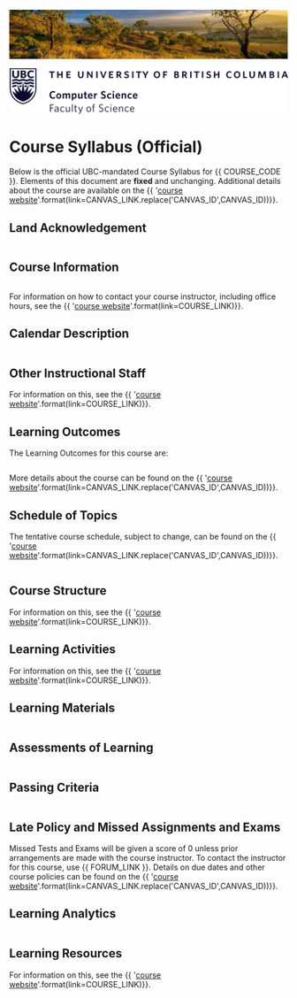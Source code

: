 ![](../images/header.jpg)

![](../images/UBC_CS.png)

# Course Syllabus (Official)

Below is the official UBC-mandated Course Syllabus for {{ COURSE_CODE }}.
Elements of this document are **fixed** and unchanging.
Additional details about the course are available on the {{ '[course website]({link})'.format(link=CANVAS_LINK.replace('CANVAS_ID',CANVAS_ID))}}.

## Land Acknowledgement

```{include} syllabus_bits/land_acknowledgement.md
```

## Course Information

```{include} unsyllabus_bits/important_details.md
```

For information on how to contact your course instructor, including office hours, see the {{ '[course website]({link})'.format(link=COURSE_LINK)}}.

## Calendar Description

```{include} syllabus_bits/calendar_entry.md
```

## Other Instructional Staff

For information on this, see the {{ '[course website]({link})'.format(link=COURSE_LINK)}}.

## Learning Outcomes

The Learning Outcomes for this course are: 

```{include} syllabus_bits/course_LOs.md
```

More details about the course can be found on the {{ '[course website]({link})'.format(link=CANVAS_LINK.replace('CANVAS_ID',CANVAS_ID))}}.

## Schedule of Topics

The tentative course schedule, subject to change, can be found on the {{ '[course website]({link})'.format(link=CANVAS_LINK.replace('CANVAS_ID',CANVAS_ID))}}. 

```{include} syllabus_bits/schedule.md
```

## Course Structure

For information on this, see the {{ '[course website]({link})'.format(link=COURSE_LINK)}}.

## Learning Activities

For information on this, see the {{ '[course website]({link})'.format(link=COURSE_LINK)}}.

## Learning Materials

```{include} syllabus_bits/textbook.md
```

## Assessments of Learning

```{include} syllabus_bits/grading_practices_simple.md
```

## Passing Criteria

```{include} syllabus_bits/passing_requirement.md
```

## Late Policy and Missed Assignments and Exams

<!-- Due dates in this course have a generous no-penalty {{ GRACE_PERIOD }} grace period so late submissions are not generally accepted. -->
Missed Tests and Exams will be given a score of 0 unless prior arrangements are made with the course instructor.
To contact the instructor for this course, use {{ FORUM_LINK }}.
Details on due dates and other course policies can be found on the {{ '[course website]({link})'.format(link=CANVAS_LINK.replace('CANVAS_ID',CANVAS_ID))}}.

## Learning Analytics

```{include} syllabus_bits/learning_analytics.md
```

## Learning Resources

For information on this, see the {{ '[course website]({link})'.format(link=COURSE_LINK)}}.

```{include} syllabus_bits/policies.md
```